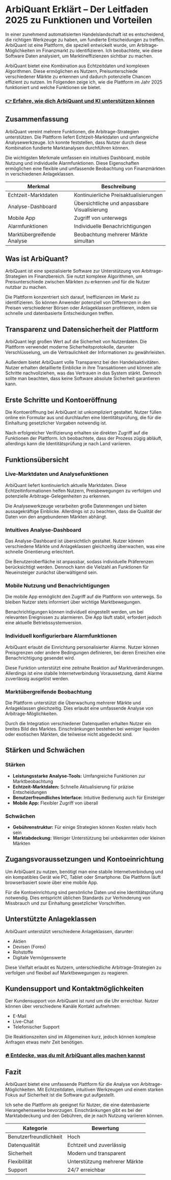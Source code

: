 # ArbiQuant Erklärt – Der Leitfaden 2025 zu Funktionen und Vorteilen
   
In einer zunehmend automatisierten Handelslandschaft ist es entscheidend, die richtigen Werkzeuge zu haben, um fundierte Entscheidungen zu treffen. ArbiQuant ist eine Plattform, die speziell entwickelt wurde, um Arbitrage-Möglichkeiten im Finanzmarkt zu identifizieren. Ich beobachtete, wie diese Software Daten analysiert, um Marktineffizienzen sichtbar zu machen.

ArbiQuant bietet eine Kombination aus Echtzeitdaten und komplexen Algorithmen. Diese ermöglichen es Nutzern, Preisunterschiede verschiedener Märkte zu erkennen und dadurch potenzielle Chancen effizient zu nutzen. Im Folgenden zeige ich, wie die Plattform im Jahr 2025 funktioniert und welche Funktionen sie bietet.

### [👉 Erfahre, wie dich ArbiQuant und KI unterstützen können](https://t.co/l4iPLhMDy4)
## Zusammenfassung  
ArbiQuant vereint mehrere Funktionen, die Arbitrage-Strategien unterstützen. Die Plattform liefert Echtzeit-Marktdaten und umfangreiche Analysewerkzeuge. Ich konnte feststellen, dass Nutzer durch diese Kombination fundierte Marktanalysen durchführen können.

Die wichtigsten Merkmale umfassen ein intuitives Dashboard, mobile Nutzung und individuelle Alarmfunktionen. Diese Eigenschaften ermöglichen eine flexible und umfassende Beobachtung von Finanzmärkten in verschiedenen Anlageklassen.

| Merkmal                  | Beschreibung                          |
|--------------------------|------------------------------------|
| Echtzeit-Marktdaten      | Kontinuierliche Preisaktualisierungen |
| Analyse-Dashboard        | Übersichtliche und anpassbare Visualisierung |
| Mobile App               | Zugriff von unterwegs               |
| Alarmfunktionen          | Individuelle Benachrichtigungen     |
| Marktübergreifende Analyse | Beobachtung mehrerer Märkte simultan |

## Was ist ArbiQuant?  
ArbiQuant ist eine spezialisierte Software zur Unterstützung von Arbitrage-Strategien im Finanzbereich. Sie nutzt komplexe Algorithmen, um Preisunterschiede zwischen Märkten zu erkennen und für die Nutzer nutzbar zu machen.

Die Plattform konzentriert sich darauf, Ineffizienzen im Markt zu identifizieren. So können Anwender potenziell von Differenzen in den Preisen verschiedener Börsen oder Anlageklassen profitieren, indem sie schnelle und datenbasierte Entscheidungen treffen.

## Transparenz und Datensicherheit der Plattform  
ArbiQuant legt großen Wert auf die Sicherheit von Nutzerdaten. Die Plattform verwendet moderne Sicherheitsprotokolle, darunter Verschlüsselung, um die Vertraulichkeit der Informationen zu gewährleisten.

Außerdem bietet ArbiQuant volle Transparenz bei den Handelsaktivitäten. Nutzer erhalten detaillierte Einblicke in ihre Transaktionen und können alle Schritte nachvollziehen, was das Vertrauen in das System stärkt. Dennoch sollte man beachten, dass keine Software absolute Sicherheit garantieren kann.

## Erste Schritte und Kontoeröffnung  
Die Kontoeröffnung bei ArbiQuant ist unkompliziert gestaltet. Nutzer füllen online ein Formular aus und durchlaufen eine Identitätsprüfung, die für die Einhaltung gesetzlicher Vorgaben notwendig ist.

Nach erfolgreicher Verifizierung erhalten sie direkten Zugriff auf die Funktionen der Plattform. Ich beobachtete, dass der Prozess zügig abläuft, allerdings kann die Identitätsprüfung je nach Land variieren.

## Funktionsübersicht  
### Live-Marktdaten und Analysefunktionen  
ArbiQuant liefert kontinuierlich aktuelle Marktdaten. Diese Echtzeitinformationen helfen Nutzern, Preisbewegungen zu verfolgen und potenzielle Arbitrage-Gelegenheiten zu erkennen.

Die Analysewerkzeuge verarbeiten große Datenmengen und bieten aussagekräftige Einblicke. Allerdings ist zu beachten, dass die Qualität der Daten von den angebundenen Märkten abhängt.

### Intuitives Analyse-Dashboard  
Das Analyse-Dashboard ist übersichtlich gestaltet. Nutzer können verschiedene Märkte und Anlageklassen gleichzeitig überwachen, was eine schnelle Orientierung erleichtert.

Die Benutzeroberfläche ist anpassbar, sodass individuelle Präferenzen berücksichtigt werden. Dennoch kann die Vielzahl an Funktionen für Neueinsteiger zunächst überwältigend sein.

### Mobile Nutzung und Benachrichtigungen  
Die mobile App ermöglicht den Zugriff auf die Plattform von unterwegs. So bleiben Nutzer stets informiert über wichtige Marktbewegungen.

Benachrichtigungen können individuell eingestellt werden, um bei relevanten Ereignissen zu alarmieren. Die App läuft stabil, erfordert jedoch eine aktuelle Betriebssystemversion.

### Individuell konfigurierbare Alarmfunktionen  
ArbiQuant erlaubt die Einrichtung personalisierter Alarme. Nutzer können Preisgrenzen oder andere Bedingungen definieren, bei deren Erreichen eine Benachrichtigung gesendet wird.

Diese Funktion unterstützt eine zeitnahe Reaktion auf Marktveränderungen. Allerdings ist eine stabile Internetverbindung Voraussetzung, damit Alarme zuverlässig ausgelöst werden.

### Marktübergreifende Beobachtung  
Die Plattform unterstützt die Überwachung mehrerer Märkte und Anlageklassen gleichzeitig. Dies erlaubt eine umfassende Analyse von Arbitrage-Möglichkeiten.

Durch die Integration verschiedener Datenquellen erhalten Nutzer ein breites Bild des Marktes. Einschränkungen bestehen bei weniger liquiden oder exotischen Märkten, die teilweise nicht abgedeckt sind.

## Stärken und Schwächen  
### Stärken  
- **Leistungsstarke Analyse-Tools:** Umfangreiche Funktionen zur Marktbeobachtung  
- **Echtzeit-Marktdaten:** Schnelle Aktualisierung für präzise Entscheidungen  
- **Benutzerfreundliches Interface:** Intuitive Bedienung auch für Einsteiger  
- **Mobile App:** Flexibler Zugriff von überall  

### Schwächen  
- **Gebührenstruktur:** Für einige Strategien können Kosten relativ hoch sein  
- **Marktabdeckung:** Weniger Unterstützung bei unbekannten oder kleinen Märkten  

## Zugangsvoraussetzungen und Kontoeinrichtung  
Um ArbiQuant zu nutzen, benötigt man eine stabile Internetverbindung und ein kompatibles Gerät wie PC, Tablet oder Smartphone. Die Plattform läuft browserbasiert sowie über eine mobile App.

Für die Kontoeinrichtung sind persönliche Daten und eine Identitätsprüfung notwendig. Dies entspricht üblichen Standards zur Verhinderung von Missbrauch und zur Einhaltung gesetzlicher Vorschriften.

## Unterstützte Anlageklassen  
ArbiQuant unterstützt verschiedene Anlageklassen, darunter:  
- Aktien  
- Devisen (Forex)  
- Rohstoffe  
- Digitale Vermögenswerte  

Diese Vielfalt erlaubt es Nutzern, unterschiedliche Arbitrage-Strategien zu verfolgen und flexibel auf Marktbewegungen zu reagieren.

## Kundensupport und Kontaktmöglichkeiten  
Der Kundensupport von ArbiQuant ist rund um die Uhr erreichbar. Nutzer können über verschiedene Kanäle Kontakt aufnehmen:  
- E-Mail  
- Live-Chat  
- Telefonischer Support  

Die Reaktionszeiten sind im Allgemeinen kurz, jedoch können komplexe Anfragen etwas mehr Zeit benötigen.

### [🔥 Entdecke, was du mit ArbiQuant alles machen kannst](https://t.co/l4iPLhMDy4)
## Fazit  
ArbiQuant bietet eine umfassende Plattform für die Analyse von Arbitrage-Möglichkeiten. Mit Echtzeitdaten, intuitiven Werkzeugen und einem starken Fokus auf Sicherheit ist die Software gut aufgestellt.

Ich sehe die Plattform als geeignet für Nutzer, die eine datenbasierte Herangehensweise bevorzugen. Einschränkungen gibt es bei der Marktabdeckung und den Gebühren, die je nach Nutzung variieren können.

| Kategorie               | Bewertung                         |
|------------------------|----------------------------------|
| Benutzerfreundlichkeit | Hoch                             |
| Datenqualität          | Echtzeit und zuverlässig         |
| Sicherheit             | Modern und transparent           |
| Flexibilität           | Unterstützung mehrerer Märkte    |
| Support                | 24/7 erreichbar                  |